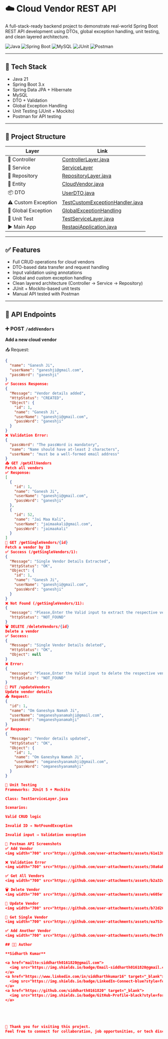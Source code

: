 # ☁️ Cloud Vendor REST API

A full-stack-ready backend project to demonstrate real-world Spring Boot REST API development using DTOs, global exception handling, unit testing, and clean layered architecture.

![Java](https://img.shields.io/badge/Java-21-ED8B00?style=for-the-badge)
![Spring Boot](https://img.shields.io/badge/Spring%20Boot-3.x-6DB33F?style=for-the-badge)
![MySQL](https://img.shields.io/badge/MySQL-00000F?style=for-the-badge)
![JUnit](https://img.shields.io/badge/JUnit-5-25A162?style=for-the-badge)
![Postman](https://img.shields.io/badge/Tested%20With-Postman-orange?style=for-the-badge)

---

## 🚀 Tech Stack

- Java 21  
- Spring Boot 3.x  
- Spring Data JPA + Hibernate  
- MySQL  
- DTO + Validation  
- Global Exception Handling  
- Unit Testing (JUnit + Mockito)  
- Postman for API testing  

---

## 📁 Project Structure

| Layer | Link |
|-------|------|
| 🧾 Controller | [ControllerLayer.java](https://github.com/siddharth0161820/cloud-vendor-rest-api/blob/master/RESTAPI/src/main/java/com/SPRINGBOOT/RESTAPI/ControllerLayer/ControllerLayer.java) |
| 🧠 Service | [ServiceLayer](https://github.com/siddharth0161820/cloud-vendor-rest-api/tree/master/RESTAPI/src/main/java/com/SPRINGBOOT/RESTAPI/ServiceLayer) |
| 💾 Repository | [RepositoryLayer.java](https://github.com/siddharth0161820/cloud-vendor-rest-api/blob/master/RESTAPI/src/main/java/com/SPRINGBOOT/RESTAPI/RepositoryLayer/RepositoryLayer.java) |
| 🧱 Entity | [CloudVendor.java](https://github.com/siddharth0161820/cloud-vendor-rest-api/blob/master/RESTAPI/src/main/java/com/SPRINGBOOT/RESTAPI/Entity/CloudVendor.java) |
| 📦 DTO | [UserDTO.java](https://github.com/siddharth0161820/cloud-vendor-rest-api/blob/master/RESTAPI/src/main/java/com/SPRINGBOOT/RESTAPI/UserDTO/UserDTO.java) |
| ⚠️ Custom Exception | [TestCustomExceptionHandler.java](https://github.com/siddharth0161820/cloud-vendor-rest-api/blob/master/RESTAPI/src/main/java/com/SPRINGBOOT/RESTAPI/CustomExceptionHandler/TestCustomExceptionHandler.java) |
| 🚨 Global Exception | [GlobalExceptionHandling](https://github.com/siddharth0161820/cloud-vendor-rest-api/tree/master/RESTAPI/src/main/java/com/SPRINGBOOT/RESTAPI/GlobalExceptionHandling) |
| 🧪 Unit Test | [TestServiceLayer.java](https://github.com/siddharth0161820/cloud-vendor-rest-api/blob/master/RESTAPI/src/test/java/com/SPRINGBOOT/RESTAPI/ServiceLayer/TestServiceLayer.java) |
| ▶️ Main App | [RestapiApplication.java](https://github.com/siddharth0161820/cloud-vendor-rest-api/blob/master/RESTAPI/src/main/java/com/SPRINGBOOT/RESTAPI/RestapiApplication.java) |

---

## ✅ Features

- Full CRUD operations for cloud vendors  
- DTO-based data transfer and request handling  
- Input validation using annotations  
- Global and custom exception handling  
- Clean layered architecture (Controller → Service → Repository)  
- JUnit + Mockito-based unit tests  
- Manual API tested with Postman  

---

## 📮 API Endpoints

### ➕ POST `/addVendors`  
**Add a new cloud vendor**

📤 Request:
```json
{
  "name": "Ganesh Ji",
  "userName": "ganeshji@gmail.com",
  "passWord": "ganeshji"
}
✅ Success Response:
{
  "Message": "Vendor details added",
  "HttpStatus": "CREATED",
  "Object": {
    "id": 1,
    "name": "Ganesh Ji",
    "userName": "ganeshji@gmail.com",
    "passWord": "ganeshji"
  }
}
❌ Validation Error:
{
  "passWord": "The passWord is mandatory",
  "name": "Name should have at-least 2 characters",
  "userName": "must be a well-formed email address"
}
📥 GET /getAllVendors
Fetch all vendors
✅ Response:
[
  {
    "id": 1,
    "name": "Ganesh Ji",
    "userName": "ganeshji@gmail.com",
    "passWord": "ganeshji"
  },
  {
    "id": 52,
    "name": "Jai Maa Kali",
    "userName": "jaimaakali@gmail.com",
    "passWord": "jaimaakali"
  }
]
📄 GET /getSingleVendors/{id}
Fetch a vendor by ID
✅ Success (/getSingleVendors/1):
{
  "Message": "Single Vendor Details Extracted",
  "HttpStatus": "OK",
  "Object": {
    "id": 1,
    "name": "Ganesh Ji",
    "userName": "ganeshji@gmail.com",
    "passWord": "ganeshji"
  }
}
❌ Not Found (/getSingleVendors/11):
{
  "message": "Please,Enter the Valid input to extract the respective vendor details",
  "httpStatus": "NOT_FOUND"
}
🗑 DELETE /deleteVendors/{id}
Delete a vendor
✅ Success:
{
  "Message": "Single Vendor Details deleted",
  "HttpStatus": "OK",
  "Object": null
}
❌ Error:
{
  "message": "Please,Enter the Valid input to delete the respective vendor details",
  "httpStatus": "NOT_FOUND"
}
🔁 PUT /updateVendors
Update vendor details
📤 Request:
{
  "id": 1,
  "name": "Om Ganeshya Namah Ji",
  "userName": "omganeshyanamahji@gmail.com",
  "passWord": "omganeshyanamahji"
}
✅ Response:
{
  "Message": "Vendor details updated",
  "HttpStatus": "OK",
  "Object": {
    "id": 1,
    "name": "Om Ganeshya Namah Ji",
    "userName": "omganeshyanamahji@gmail.com",
    "passWord": "omganeshyanamahji"
  }
}

🧪 Unit Testing
Frameworks: JUnit 5 + Mockito

Class: TestServiceLayer.java

Scenarios:

Valid CRUD logic

Invalid ID → NotFoundException

Invalid input → Validation exception

📸 Postman API Screenshots
✅ Add Vendor
<img width="700" src="https://github.com/user-attachments/assets/61e138f6-886f-4822-b8d2-5f47e7f72756" />

❌ Validation Error
<img width="700" src="https://github.com/user-attachments/assets/30a6ab79-8ddb-4bc8-85ee-31f0dab74cfd" />

✅ Get All Vendors
<img width="700" src="https://github.com/user-attachments/assets/b2a32d3e-a26b-45c7-b8aa-5ae62f776fbb" />

🗑️ Delete Vendor
<img width="700" src="https://github.com/user-attachments/assets/e605efd8-384b-4ac3-8e60-d496f7d7b82d" />

🔄 Update Vendor
<img width="700" src="https://github.com/user-attachments/assets/b72d263a-0f37-49c9-babb-5656feacd0f6" />

🧾 Get Single Vendor
<img width="700" src="https://github.com/user-attachments/assets/ea7534e5-c694-4c7f-b20a-35e81d70d5a8" />

✅ Add Another Vendor
<img width="700" src="https://github.com/user-attachments/assets/0ec3f6fc-3d22-44c7-bcfd-c11f43c4f898" />

## 👨‍💻 Author

**Sidharth Kumar**

<a href="mailto:siddharth0161820@gmail.com">
  <img src="https://img.shields.io/badge/Email-siddharth0161820@gmail.com-red?style=for-the-badge&logo=gmail" />
</a>
<a href="https://www.linkedin.com/in/siddharthkumar16" target="_blank">
  <img src="https://img.shields.io/badge/LinkedIn-Connect-blue?style=for-the-badge&logo=linkedin" />
</a>
<a href="https://github.com/siddharth0161820" target="_blank">
  <img src="https://img.shields.io/badge/GitHub-Profile-black?style=for-the-badge&logo=github" />
</a>





🙏 Thank you for visiting this project.
Feel free to connect for collaboration, job opportunities, or tech discussions.

